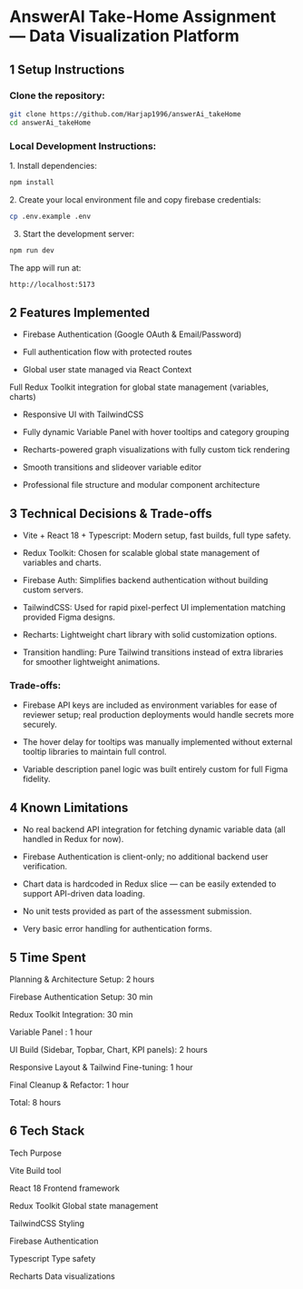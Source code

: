 # AnswerAI Take-Home Assignment — Data Visualization Platform

## 1️ Setup Instructions

### Clone the repository:

```bash
git clone https://github.com/Harjap1996/answerAi_takeHome
cd answerAi_takeHome
```

### Local Development Instructions:

1️. Install dependencies:

```bash
npm install
```

2️. Create your local environment file and copy firebase credentials:

```bash
cp .env.example .env
```

3. Start the development server:

```bash
npm run dev
```

The app will run at:

```bash
http://localhost:5173
```

## 2 Features Implemented

- Firebase Authentication (Google OAuth & Email/Password)

- Full authentication flow with protected routes

- Global user state managed via React Context

Full Redux Toolkit integration for global state management (variables, charts)

- Responsive UI with TailwindCSS

- Fully dynamic Variable Panel with hover tooltips and category grouping

- Recharts-powered graph visualizations with fully custom tick rendering

- Smooth transitions and slideover variable editor

- Professional file structure and modular component architecture

## 3️ Technical Decisions & Trade-offs

- Vite + React 18 + Typescript: Modern setup, fast builds, full type safety.

- Redux Toolkit: Chosen for scalable global state management of variables and charts.

- Firebase Auth: Simplifies backend authentication without building custom servers.

- TailwindCSS: Used for rapid pixel-perfect UI implementation matching provided Figma designs.

- Recharts: Lightweight chart library with solid customization options.

- Transition handling: Pure Tailwind transitions instead of extra libraries for smoother lightweight animations.

### Trade-offs:

- Firebase API keys are included as environment variables for ease of reviewer setup; real production deployments would handle secrets more securely.

- The hover delay for tooltips was manually implemented without external tooltip libraries to maintain full control.

- Variable description panel logic was built entirely custom for full Figma fidelity.

## 4️ Known Limitations

- No real backend API integration for fetching dynamic variable data (all handled in Redux for now).

- Firebase Authentication is client-only; no additional backend user verification.

- Chart data is hardcoded in Redux slice — can be easily extended to support API-driven data loading.

- No unit tests provided as part of the assessment submission.

- Very basic error handling for authentication forms.

## 5️ Time Spent

Planning & Architecture Setup: 2 hours

Firebase Authentication Setup: 30 min

Redux Toolkit Integration: 30 min

Variable Panel : 1 hour

UI Build (Sidebar, Topbar, Chart, KPI panels): 2 hours

Responsive Layout & Tailwind Fine-tuning: 1 hour

Final Cleanup & Refactor: 1 hour

Total: 8 hours

## 6 Tech Stack

Tech            Purpose

Vite            Build tool

React 18        Frontend framework

Redux Toolkit   Global state management

TailwindCSS     Styling

Firebase        Authentication

Typescript      Type safety

Recharts        Data visualizations
